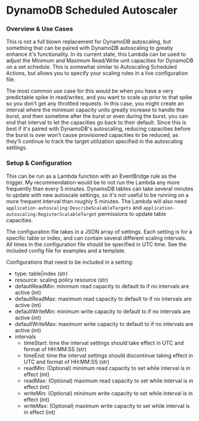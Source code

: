 # DynamoDB Scheduled Autoscaler

### Overview & Use Cases
This is not a full blown replacement for DynamoDB autoscaling, but something that can be paired with DynamoDB autoscaling to greatly enhance it's functionality. In its current state, this Lambda can be used to adjust the Minimum and Maximum Read/Write unit capacities for DynamoDB on a set schedule. This is somewhat similar to Autoscaling Scheduled Actions, but allows you to specify your scaling rules in a live configuration file.

The most common use case for this would be when you have a very predictable spike in read/writes, and you want to scale up prior to that spike so you don't get any throttled requests. In this case, you might create an interval where the minimum capacity units greatly increase to handle the burst, and then sometime after the burst or even during the burst, you can end that interval to let the capacities go back to their default. Since this is best if it's paired with DynamoDB's autoscaling, reducing capacities before the burst is over won't cause provisioned capacities to be reduced, as they'll continue to track the target utilization specified in the autoscaling settings.

### Setup & Configuration
This can be run as a Lambda function with an EventBridge rule as the trigger. My recommendation would be to not run the Lambda any more frequently than every 5 minutes. DynamoDB tables can take several minutes to update with new autoscale settings, so it's not useful to be running on a more frequent interval than roughly 5 minutes. The Lambda will also need `application-autoscaling:DescribeScalableTargets` and `application-autoscaling:RegisterScalableTarget` permissions to update table capacities.

The configuration file takes in a JSON array of settings. Each setting is for a specific table or index, and can contain several different scaling intervals. All times in the configuration file should be specified in UTC time. See the included config file for examples and a template.

Configurations that need to be included in a setting:
- type: table|index (str)
- resource: scaling policy resource (str)
- defaultReadMin: minimum read capacity to default to if no intervals are active (int)
- defaultReadMax: maximum read capacity to default to if no intervals are active (int)
- defaultWriteMin: minimum write capacity to default to if no intervals are active (int)
- defaultWriteMax: maximum write capacity to default to if no intervals are active (int)
- intervals
  - timeStart: time the interval settings should take effect in UTC and format of HH:MM:SS (str)
  - timeEnd: time the interval settings should discontinue taking effect in UTC and format of HH:MM:SS (str)
  - readMin: (Optional) minimum read capacity to set while interval is in effect (int)
  - readMax: (Optional) maximum read capacity to set while interval is in effect (int)
  - writeMin: (Optional) minimum write capacity to set while interval is in effect (int)
  - writeMax: (Optional) maximum write capacity to set while interval is in effect (int)
